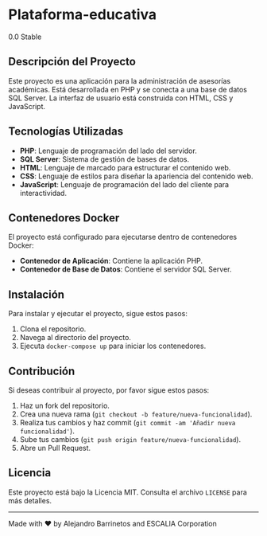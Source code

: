 # Plataforma-educativa

0.0 Stable

## Descripción del Proyecto

Este proyecto es una aplicación para la administración de asesorías académicas. Está desarrollada en PHP y se conecta a una base de datos SQL Server. La interfaz de usuario está construida con HTML, CSS y JavaScript.

## Tecnologías Utilizadas

- **PHP**: Lenguaje de programación del lado del servidor.
- **SQL Server**: Sistema de gestión de bases de datos.
- **HTML**: Lenguaje de marcado para estructurar el contenido web.
- **CSS**: Lenguaje de estilos para diseñar la apariencia del contenido web.
- **JavaScript**: Lenguaje de programación del lado del cliente para interactividad.

## Contenedores Docker

El proyecto está configurado para ejecutarse dentro de contenedores Docker:
- **Contenedor de Aplicación**: Contiene la aplicación PHP.
- **Contenedor de Base de Datos**: Contiene el servidor SQL Server.

## Instalación

Para instalar y ejecutar el proyecto, sigue estos pasos:

1. Clona el repositorio.
2. Navega al directorio del proyecto.
3. Ejecuta `docker-compose up` para iniciar los contenedores.

## Contribución

Si deseas contribuir al proyecto, por favor sigue estos pasos:

1. Haz un fork del repositorio.
2. Crea una nueva rama (`git checkout -b feature/nueva-funcionalidad`).
3. Realiza tus cambios y haz commit (`git commit -am 'Añadir nueva funcionalidad'`).
4. Sube tus cambios (`git push origin feature/nueva-funcionalidad`).
5. Abre un Pull Request.

## Licencia

Este proyecto está bajo la Licencia MIT. Consulta el archivo `LICENSE` para más detalles.

---

Made with ❤️ by Alejandro Barrinetos and ESCALIA Corporation

